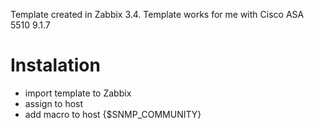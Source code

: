 Template created in Zabbix 3.4.
Template works for me with Cisco ASA 5510 9.1.7

# Instalation

- import template to Zabbix
- assign to host
- add macro to host {$SNMP_COMMUNITY}
